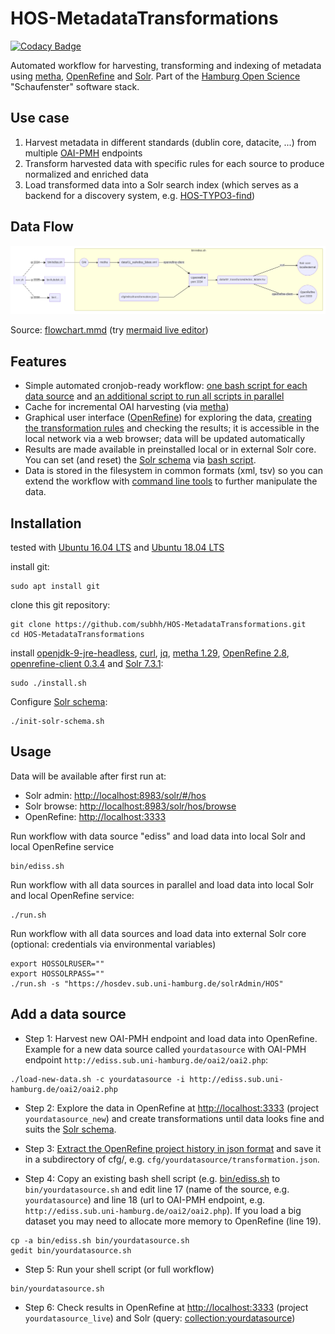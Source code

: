 # HOS-MetadataTransformations

[![Codacy Badge](https://api.codacy.com/project/badge/Grade/6d9c8171289f424b903d22682663bb6d)](https://www.codacy.com/app/felixlohmeier/HOS-MetadataTransformations?utm_source=github.com&amp;utm_medium=referral&amp;utm_content=subhh/HOS-MetadataTransformations&amp;utm_campaign=Badge_Grade)

Automated workflow for harvesting, transforming and indexing of metadata using [metha](https://github.com/miku/metha), [OpenRefine](http://openrefine.org/) and [Solr](http://lucene.apache.org/solr/). Part of the [Hamburg Open Science](http://www.hamburg.de/openscience) "Schaufenster" software stack.

## Use case

1. Harvest metadata in different standards (dublin core, datacite, ...) from multiple [OAI-PMH](https://www.openarchives.org/pmh/) endpoints
2. Transform harvested data with specific rules for each source to produce normalized and enriched data
3. Load transformed data into a Solr search index (which serves as a backend for a discovery system, e.g. [HOS-TYPO3-find](https://github.com/subhh/HOS-TYPO3-find))

## Data Flow

[![mermaid flowchart](flowchart.png)](https://github.com/subhh/HOS-MetadataTransformations/raw/master/flowchart.png)

Source: [flowchart.mmd](flowchart.mmd) (try [mermaid live editor](https://mermaidjs.github.io/mermaid-live-editor/))

## Features

* Simple automated cronjob-ready workflow: [one bash script for each data source](bin) and [an additional script to run all scripts in parallel](run.sh)
* Cache for incremental OAI harvesting (via [metha](https://github.com/miku/metha))
* Graphical user interface ([OpenRefine](http://openrefine.org/)) for exploring the data,  [creating the transformation rules](http://kb.refinepro.com/2012/06/google-refine-json-and-my-notepad-or.html) and checking the results; it is accessible in the local network via a web browser; data will be updated automatically
* Results are made available in preinstalled local or in external Solr core. You can set (and reset) the [Solr schema](cfg/solr) via [bash script](init-solr-schema.sh).
* Data is stored in the filesystem in common formats (xml, tsv) so you can extend the workflow with [command line tools](http://jorol.de/2016-ELAG-Bootcamp/slides/) to further manipulate the data.

## Installation

tested with [Ubuntu 16.04 LTS](http://releases.ubuntu.com/16.04/) and [Ubuntu 18.04 LTS](http://releases.ubuntu.com/18.04/)

install git:

```
sudo apt install git
```

clone this git repository:

```
git clone https://github.com/subhh/HOS-MetadataTransformations.git
cd HOS-MetadataTransformations
```

install [openjdk-9-jre-headless](https://packages.ubuntu.com/de/xenial/openjdk-9-jre-headless), [curl](https://curl.haxx.se/), [jq](https://stedolan.github.io/jq/), [metha 1.29](https://github.com/miku/metha), [OpenRefine 2.8](http://openrefine.org/), [openrefine-client 0.3.4](https://github.com/opencultureconsulting/openrefine-client) and [Solr 7.3.1](http://lucene.apache.org/solr/):

```
sudo ./install.sh
```

Configure [Solr schema](cfg/solr):

```
./init-solr-schema.sh
```

## Usage

Data will be available after first run at:

* Solr admin: <http://localhost:8983/solr/#/hos>
* Solr browse: <http://localhost:8983/solr/hos/browse>
* OpenRefine: <http://localhost:3333>

Run workflow with data source "ediss" and load data into local Solr and local OpenRefine service

```
bin/ediss.sh
```

Run workflow with all data sources in parallel and load data into local Solr and local OpenRefine service:

```
./run.sh
```

Run workflow with all data sources and load data into external Solr core (optional: credentials via environmental variables)

```
export HOSSOLRUSER=""
export HOSSOLRPASS=""
./run.sh -s "https://hosdev.sub.uni-hamburg.de/solrAdmin/HOS"

```

## Add a data source

* Step 1: Harvest new OAI-PMH endpoint and load data into OpenRefine. Example for a new data source called `yourdatasource` with OAI-PMH endpoint `http://ediss.sub.uni-hamburg.de/oai2/oai2.php`:

```
./load-new-data.sh -c yourdatasource -i http://ediss.sub.uni-hamburg.de/oai2/oai2.php
```

* Step 2: Explore the data in OpenRefine at <http://localhost:3333> (project `yourdatasource_new`) and create transformations until data looks fine and suits the [Solr schema](cfg/solr).

* Step 3: [Extract the OpenRefine project history in json format](http://kb.refinepro.com/2012/06/google-refine-json-and-my-notepad-or.html) and save it in a subdirectory of cfg/, e.g. `cfg/yourdatasource/transformation.json`.

* Step 4: Copy an existing bash shell script (e.g. [bin/ediss.sh](bin/ediss.sh) to `bin/yourdatasource.sh` and edit line 17 (name of the source, e.g. `yourdatasource`) and line 18 (url to OAI-PMH endpoint, e.g. `http://ediss.sub.uni-hamburg.de/oai2/oai2.php`). If you load a big dataset you may need to allocate more memory to OpenRefine (line 19).

```
cp -a bin/ediss.sh bin/yourdatasource.sh
gedit bin/yourdatasource.sh
```

* Step 5: Run your shell script (or full workflow)

```
bin/yourdatasource.sh
```

* Step 6: Check results in OpenRefine at <http://localhost:3333> (project `yourdatasource_live`) and Solr (query: [collection:yourdatasource](http://localhost:8983/solr/hos/browse?q=collection%3Ayourdatasource))
